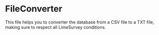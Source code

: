 # FileConverter
This file helps you to converter the database from a CSV file to a TXT file, making sure to respect all LimeSurvey conditions. 
